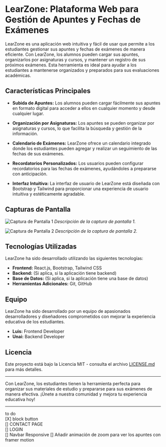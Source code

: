 # LearZone: Plataforma Web para Gestión de Apuntes y Fechas de Exámenes

LearZone es una aplicación web intuitiva y fácil de usar que permite a los estudiantes gestionar sus apuntes y fechas de exámenes de manera eficiente. Con LearZone, los alumnos pueden cargar sus apuntes, organizarlos por asignaturas y cursos, y mantener un registro de sus próximos exámenes. Esta herramienta es ideal para ayudar a los estudiantes a mantenerse organizados y preparados para sus evaluaciones académicas.

## Características Principales

- **Subida de Apuntes:** Los alumnos pueden cargar fácilmente sus apuntes en formato digital para acceder a ellos en cualquier momento y desde cualquier lugar.

- **Organización por Asignaturas:** Los apuntes se pueden organizar por asignaturas y cursos, lo que facilita la búsqueda y gestión de la información.

- **Calendario de Exámenes:** LearZone ofrece un calendario integrado donde los estudiantes pueden agregar y realizar un seguimiento de las fechas de sus exámenes.

- **Recordatorios Personalizados:** Los usuarios pueden configurar recordatorios para las fechas de exámenes, ayudándoles a prepararse con anticipación.

- **Interfaz Intuitiva:** La interfaz de usuario de LearZone está diseñada con Bootstrap y Tailwind para proporcionar una experiencia de usuario intuitiva y estéticamente agradable.

## Capturas de Pantalla

![Captura de Pantalla 1](url_a_la_imagen)
*Descripción de la captura de pantalla 1.*

![Captura de Pantalla 2](url_a_la_imagen)
*Descripción de la captura de pantalla 2.*

## Tecnologías Utilizadas

LearZone ha sido desarrollado utilizando las siguientes tecnologías:

- **Frontend:** React.js, Bootstrap, Tailwind CSS
- **Backend:** (Si aplica, si la aplicación tiene backend)
- **Base de Datos:** (Si aplica, si la aplicación tiene una base de datos)
- **Herramientas Adicionales:** Git, GitHub

## Equipo

LearZone ha sido desarrollado por un equipo de apasionados desarrolladores y diseñadores comprometidos con mejorar la experiencia educativa de los estudiantes.

- **Luis:** Frontend Developer
- **Unai:** Backend Developer

## Licencia

Este proyecto está bajo la Licencia MIT - consulta el archivo [LICENSE.md](LICENSE.md) para más detalles.

---

Con LearZone, los estudiantes tienen la herramienta perfecta para organizar sus materiales de estudio y prepararse para sus exámenes de manera efectiva. ¡Únete a nuestra comunidad y mejora tu experiencia educativa hoy!


---------------------------------------------------------------------------------------------------------------------------------------------------------------------------
to do </br>
[X] block button </br>
[] CONTACT PAGE </br>
[] LOGIN </br>
[] Navbar Responsive
[] Añadir animación de zoom para ver los apuntes con framer motion
